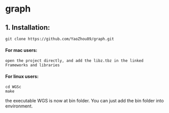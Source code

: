 # graph
## 1. Installation:
    git clone https://github.com/YaoZhou89/graph.git
#### For mac users:
    open the project directly, and add the libz.tbz in the linked Frameworks and libraries
#### For linux users:
    cd WGSc
    make
the executable WGS is now at bin folder. You can just add the bin folder into environment.
